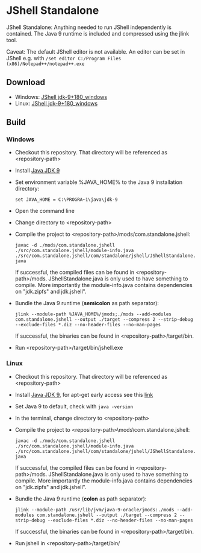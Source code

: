 # JShell Standalone
JShell Standalone: Anything needed to run JShell independently is contained. The Java 9 runtime is included and compressed using the jlink tool.

Caveat: The default JShell editor is not available. An editor can be set in JShell e.g. with `/set editor C:/Program Files (x86)/Notepad++/notepad++.exe`

## Download
* Windows: [JShell jdk-9+180_windows](https://github.com/sgwerder/JShellStandalone/raw/master/release/JShell_jdk-9%2B180_windows.zip)
* Linux: [JShell jdk-9+180_windows](https://github.com/sgwerder/JShellStandalone/raw/master/release/JShell_jdk-9%2B180_linux.zip)

## Build

### Windows

* Checkout this repository. That directory will be referenced as \<repository-path>
* Install [Java JDK 9](http://jdk.java.net/9/)
* Set environment variable %JAVA_HOME% to the Java 9 installation directory:

  `set JAVA_HOME = C:\PROGRA~1\java\jdk-9`
* Open the command line
* Change directory to \<repository-path>
* Compile the project to \<repository-path>/mods/com.standalone.jshell:

  `javac -d ./mods/com.standalone.jshell ./src/com.standalone.jshell/module-info.java ./src/com.standalone.jshell/com/standalone/jshell/JShellStandalone.java`
  
  If successful, the compiled files can be found in \<repository-path>/mods.
  JShellStandalone.java is only used to have something to compile.
  More importantly the module-info.java contains dependencies on "jdk.zipfs" and jdk.jshell".
* Bundle the Java 9 runtime (**semicolon** as path separator):

  `jlink --module-path %JAVA_HOME%/jmods;./mods --add-modules com.standalone.jshell --output ./target --compress 2 --strip-debug --exclude-files *.diz --no-header-files --no-man-pages`
  
  If successful, the binaries can be found in \<repository-path>/target/bin.
  
* Run \<repository-path>/target/bin/jshell.exe

### Linux

* Checkout this repository. That directory will be referenced as \<repository-path>
* Install [Java JDK 9](http://jdk.java.net/9/), for apt-get early access see this [link](https://helpfromviraj.wordpress.com/2015/08/04/install-oracle-java-9-in-ubuntu-or-linux-jdk-9/)
* Set Java 9 to default, check with `java -version`
* In the terminal, change directory to \<repository-path>
* Compile the project to \<repository-path>\mods\com.standalone.jshell:

  `javac -d ./mods/com.standalone.jshell ./src/com.standalone.jshell/module-info.java ./src/com.standalone.jshell/com/standalone/jshell/JShellStandalone.java`
  
  If successful, the compiled files can be found in \<repository-path>/mods.
  JShellStandalone.java is only used to have something to compile.
  More importantly the module-info.java contains dependencies on "jdk.zipfs" and jdk.jshell".
* Bundle the Java 9 runtime (**colon** as path separator):

  `jlink --module-path /usr/lib/jvm/java-9-oracle/jmods:./mods --add-modules com.standalone.jshell --output ./target --compress 2 --strip-debug --exclude-files *.diz --no-header-files --no-man-pages`
  
  If successful, the binaries can be found in \<repository-path>/target/bin.
  
* Run jshell in \<repository-path>/target/bin/
  
  
  



